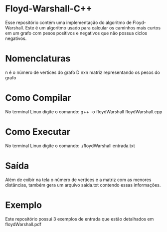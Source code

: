 # Floyd-Warshall-C++
Esse repositório contém uma implementação do algoritmo de Floyd-Warshall. Este é um algoritmo usado para calcular os caminhos mais curtos em um grafo com pesos positivos e negativos que não possua ciclos negativos. 

# Nomenclaturas
n é o número de vertices do grafo
D nxn matriz representando os pesos do grafo

# Como Compilar
No terminal Linux digite o comando:
g++ -o floydWarshall floydWarshall.cpp 

# Como Executar
No terminal Linux digite o comando:
./floydWarshall entrada.txt

# Saída
Além de exibir na tela o número de vertices e a matriz com as menores distâncias, também gera um arquivo saida.txt contendo essas informações.

# Exemplo
Este repositório possui 3 exemplos de entrada que estão detalhados em floydWarshall.pdf

